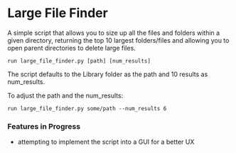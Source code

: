 # Large File Finder
A simple script that allows you to size up all the files and folders within a given directory, returning the top 10 largest folders/files and allowing you to open parent directories to delete large files.

```
run large_file_finder.py [path] [num_results]
```

The script defaults to the Library folder as the path and 10 results as num_results.

To adjust the path and the num_results:

```
run large_file_finder.py some/path --num_results 6
```

### Features in Progress
- attempting to implement the script into a GUI for a better UX
